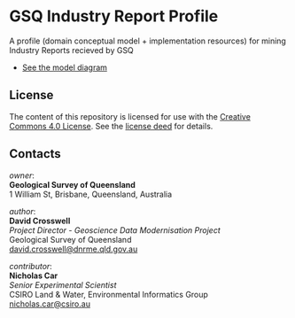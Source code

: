 # GSQ Industry Report Profile
A profile (domain conceptual model +  implementation resources) for mining Industry Reports recieved by GSQ

* [See the model diagram](model/industry-report.pdf)

## License
The content of this repository is licensed for use with the [Creative Commons 4.0 License](https://creativecommons.org/licenses/by/4.0/). See the [license deed](LICENSE) for details.


## Contacts
*owner*:  
**Geological Survey of Queensland**  
1 William St, Brisbane, Queensland, Australia  

*author*:  
**David Crosswell**  
*Project Director - Geoscience Data Modernisation Project*  
Geological Survey of Queensland  
<david.crosswell@dnrme.qld.gov.au>

*contributor*:  
**Nicholas Car**  
*Senior Experimental Scientist*  
CSIRO Land & Water, Environmental Informatics Group  
<nicholas.car@csiro.au>
